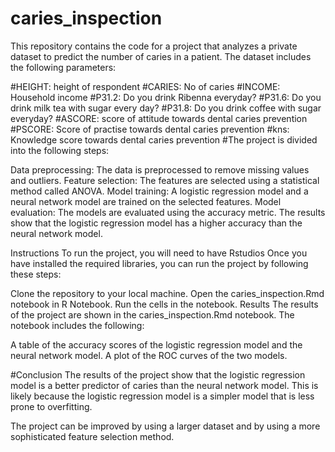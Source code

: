 # caries_inspection

This repository contains the code for a project that analyzes a private dataset to predict the number of caries in a patient. The dataset includes the following parameters:

#HEIGHT: height of respondent
#CARIES: No of caries
#INCOME: Household income
#P31.2: Do you drink Ribenna everyday?
#P31.6: Do you drink milk tea with sugar every day?
#P31.8: Do you drink coffee with sugar everyday?
#ASCORE: score of attitude towards dental caries prevention
#PSCORE: Score of practise towards dental caries prevention
#kns: Knowledge score towards dental caries prevention
#The project is divided into the following steps:

Data preprocessing: The data is preprocessed to remove missing values and outliers.
Feature selection: The features are selected using a statistical method called ANOVA.
Model training: A logistic regression model and a neural network model are trained on the selected features.
Model evaluation: The models are evaluated using the accuracy metric.
The results show that the logistic regression model has a higher accuracy than the neural network model.

Instructions
To run the project, you will need to have Rstudios
Once you have installed the required libraries, you can run the project by following these steps:

Clone the repository to your local machine.
Open the caries_inspection.Rmd notebook in R Notebook.
Run the cells in the notebook.
Results
The results of the project are shown in the caries_inspection.Rmd notebook. The notebook includes the following:

A table of the accuracy scores of the logistic regression model and the neural network model.
A plot of the ROC curves of the two models.

#Conclusion
The results of the project show that the logistic regression model is a better predictor of caries than the neural network model. This is likely because the logistic regression model is a simpler model that is less prone to overfitting.

The project can be improved by using a larger dataset and by using a more sophisticated feature selection method.